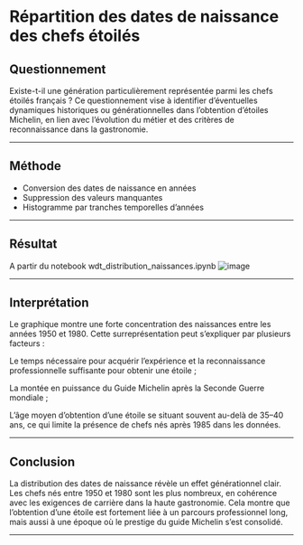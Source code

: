 # Répartition des dates de naissance des chefs étoilés 

## Questionnement

Existe-t-il une génération particulièrement représentée parmi les chefs étoilés français ?
Ce questionnement vise à identifier d’éventuelles dynamiques historiques ou générationnelles dans l’obtention d’étoiles Michelin, en lien avec l’évolution du métier et des critères de reconnaissance dans la gastronomie.

---

## Méthode

   - Conversion des dates de naissance en années
   - Suppression des valeurs manquantes
   - Histogramme par tranches temporelles d’années

---

## Résultat

A partir du notebook wdt_distribution_naissances.ipynb
![image](https://github.com/user-attachments/assets/72972e6b-9b61-4fc3-baf0-4705d80a1026)

---

## Interprétation

Le graphique montre une forte concentration des naissances entre les années 1950 et 1980.
Cette surreprésentation peut s’expliquer par plusieurs facteurs :

Le temps nécessaire pour acquérir l’expérience et la reconnaissance professionnelle suffisante pour obtenir une étoile ;

La montée en puissance du Guide Michelin après la Seconde Guerre mondiale ;

L’âge moyen d’obtention d’une étoile se situant souvent au-delà de 35–40 ans, ce qui limite la présence de chefs nés après 1985 dans les données.

---

## Conclusion

La distribution des dates de naissance révèle un effet générationnel clair.
Les chefs nés entre 1950 et 1980 sont les plus nombreux, en cohérence avec les exigences de carrière dans la haute gastronomie.
Cela montre que l’obtention d’une étoile est fortement liée à un parcours professionnel long, mais aussi à une époque où le prestige du guide Michelin s’est consolidé.

---

